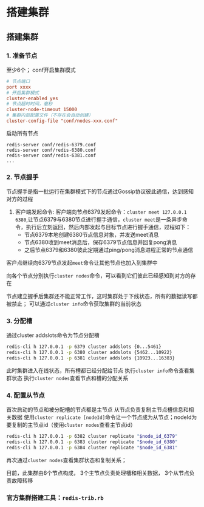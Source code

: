 # 搭建集群

## 搭建集群
### 1. 准备节点
至少6个；
conf开启集群模式
```conf
# 节点端口
port xxxx
# 开启集群模式
cluster-enabled yes
# 节点超时时间，毫秒
cluster-node-timeout 15000
# 集群内部配置文件（不存在会自动创建）
cluster-config-file "conf/nodes-xxx.conf"
```
启动所有节点
```shell
redis-server conf/redis-6379.conf
redis-server conf/redis-6380.conf
redis-server conf/redis-6381.conf
...
```
### 2. 节点握手
节点握手是指一批运行在集群模式下的节点通过Gossip协议彼此通信，达到感知对方的过程
1. 客户端发起命令:
客户端向节点6379发起命令：`cluster meet 127.0.0.1 6380`,让节点6379与6380节点进行握手通信，`cluster meet`是一条异步命令，执行后立刻返回，然后内部发起与目标节点进行握手通信，过程如下：
    - 节点6379本地创建6380节点信息对象，并发送meet消息
    - 节点6380收到meet消息后，保存6379节点信息并回复pong消息
    - 之后节点6379和6380彼此定期通过ping/pong消息进程正常的节点通信
    
客户点继续向6379节点发起`meet`命令让其他节点也加入到集群中

向各个节点分别执行`cluster nodes`命令，可以看到它们彼此已经感知到对方的存在

节点建立握手后集群还不能正常工作，这时集群处于下线状态，所有的数据读写都被禁止；
可以通过`cluster info`命令获取集群的当前状态
### 3. 分配槽
通过cluster addslots命令为节点分配槽
```bash
redis-cli h 127.0.0.1 -p 6379 cluster addslots {0...5461}
redis-cli h 127.0.0.1 -p 6380 cluster addslots {5462...10922}
redis-cli h 127.0.0.1 -p 6381 cluster addslots {10923...16383}
```
此时集群进入在线状态，所有槽都已经分配给节点
执行`cluster info`命令查看集群状态
执行`cluster nodes`查看节点和槽的分配关系

### 4. 配置从节点
首次启动的节点和被分配槽的节点都是主节点
从节点负责复制主节点槽信息和相关数据
使用`cluster replicate [nodeId]`命令让一个节点成为从节点；nodeId为要复制的主节点id（使用`cluster nodes`查看主节点id）
```bash
redis-cli h 127.0.0.1 -p 6382 cluster replicate "$node_id_6379"
redis-cli h 127.0.0.1 -p 6383 cluster replicate "$node_id_6380"
redis-cli h 127.0.0.1 -p 6384 cluster replicate "$node_id_6381"
```
再次通过`cluster nodes`查看集群状态和复制关系；

目前，此集群由6个节点构成，
3个主节点负责处理槽和相关数据，
3个从节点负责故障转移

### 官方集群搭建工具：`redis-trib.rb`
